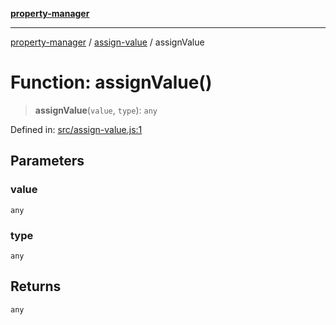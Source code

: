 [**property-manager**](../../README.md)

***

[property-manager](../../modules.md) / [assign-value](../README-1.md) / assignValue

# Function: assignValue()

> **assignValue**(`value`, `type`): `any`

Defined in: [src/assign-value.js:1](https://github.com/snowyu/property-manager.js/blob/2b37d0c5958df603b1f7a346809647025321a3c0/src/assign-value.js#L1)

## Parameters

### value

`any`

### type

`any`

## Returns

`any`
